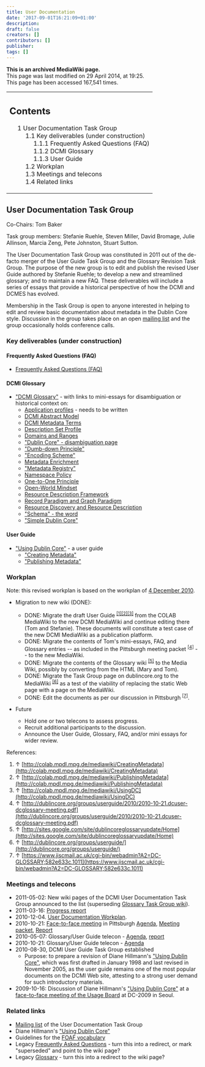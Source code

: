 ```yaml
---
title: User Documentation
date: '2017-09-01T16:21:09+01:00'
description: 
draft: false
creators: []
contributors: []
publisher: 
tags: []
---
```


 **This is an archived MediaWiki page.**  
This page was last modified on 29 April 2014, at 19:25.  
This page has been accessed 167,541 times.

<table id="toc" class="toc">
  <tr>
    <td>
      <div id="toctitle">
        <h2>Contents</h2>
      </div>
      <ul>
        <li class="toclevel-1 tocsection-1">
          <a href="#User_Documentation_Task_Group"><span class="tocnumber">1</span> <span class="toctext">User Documentation Task Group</span></a>
          <ul>
            <li class="toclevel-2 tocsection-2">
              <a href="#Key_deliverables_.28under_construction.29"><span class="tocnumber">1.1</span> <span class="toctext">Key deliverables (under construction)</span></a>
              <ul>
                <li class="toclevel-3 tocsection-3"><a href="#Frequently_Asked_Questions_.28FAQ.29"><span class="tocnumber">1.1.1</span> <span class="toctext">Frequently Asked Questions (FAQ)</span></a></li>
                <li class="toclevel-3 tocsection-4"><a href="#DCMI_Glossary"><span class="tocnumber">1.1.2</span> <span class="toctext">DCMI Glossary</span></a></li>
                <li class="toclevel-3 tocsection-5"><a href="#User_Guide"><span class="tocnumber">1.1.3</span> <span class="toctext">User Guide</span></a></li>
              </ul>
            </li>
            <li class="toclevel-2 tocsection-6"><a href="#Workplan"><span class="tocnumber">1.2</span> <span class="toctext">Workplan</span></a></li>
            <li class="toclevel-2 tocsection-7"><a href="#Meetings_and_telecons"><span class="tocnumber">1.3</span> <span class="toctext">Meetings and telecons</span></a></li>
            <li class="toclevel-2 tocsection-8"><a href="#Related_links"><span class="tocnumber">1.4</span> <span class="toctext">Related links</span></a></li>
          </ul>
        </li>
      </ul>
    </td>
  </tr>
</table>

## User Documentation Task Group 

Co-Chairs: Tom Baker

Task group members: Stefanie Ruehle, Steven Miller, David Bromage, Julie Allinson, Marcia Zeng, Pete Johnston, Stuart Sutton.

The User Documentation Task Group was constituted in 2011 out of the de-facto merger of the User Guide Task Group and the Glossary Revision Task Group. The purpose of the new group is to edit and publish the revised User Guide authored by Stefanie Ruehle; to develop a new and streamlined glossary; and to maintain a new FAQ. These deliverables will include a series of essays that provide a historical perspective of how the DCMI and DCMES has evolved.

Membership in the Task Group is open to anyone interested in helping to edit and review basic documentation about metadata in the Dublin Core style. Discussion in the group takes place on an open [mailing list](http://www.jiscmail.ac.uk/lists/dc-glossary.html) and the group occasionally holds conference calls.

### Key deliverables (under construction) 

#### Frequently Asked Questions (FAQ) 

- [Frequently Asked Questions (FAQ)](/mediawiki_wiki/FAQ)

#### DCMI Glossary 

- ["DCMI Glossary"](/mediawiki_wiki/Glossary) - with links to mini-essays for disambiguation or historical context on:
  - [Application profiles](/mediawiki_wiki/Glossary/Application_Profile) - needs to be written
  - [DCMI Abstract Model](/mediawiki_wiki/Glossary/DCMI_Abstract_Model)
  - [DCMI Metadata Terms](/mediawiki_wiki/Glossary/DCMI_Metadata_Terms)
  - [Description Set Profile](/mediawiki_wiki/Glossary/Description_Set_Profile)
  - [Domains and Ranges](/mediawiki_wiki/Glossary/Domains_and_Ranges)
  - ["Dublin Core" - disambiguation page](/mediawiki_wiki/Glossary/Dublin_Core)
  - ["Dumb-down Principle"](/mediawiki_wiki/Glossary/Dumb-Down_Principle)
  - ["Encoding Scheme"](/mediawiki_wiki/Glossary/Encoding_Scheme)
  - [Metadata Enrichment](/mediawiki_wiki/Glossary/Metadata_Enrichment)
  - ["Metadata Registry"](/mediawiki_wiki/Glossary/Metadata_Registry)
  - [Namespace Policy](/mediawiki_wiki/Glossary/Namespace_Policy)
  - [One-to-One Principle](/mediawiki_wiki/Glossary/One-to-One_Principle)
  - [Open-World Mindset](/index.php?title=Glossary/Open-World_Mindset&action=edit&redlink=1 "Glossary/Open-World Mindset (page does not exist)")
  - [Resource Description Framework](/mediawiki_wiki/Glossary/RDF)
  - [Record Paradigm and Graph Paradigm](/mediawiki_wiki/Glossary/Record_Paradigm_and_Graph_Paradigm)
  - [Resource Discovery and Resource Description](/mediawiki_wiki/Glossary/Resource_Discovery)
  - ["Schema" - the word](/mediawiki_wiki/Glossary/Schema)
  - ["Simple Dublin Core"](/mediawiki_wiki/Glossary/Simple_Dublin_Core)

#### User Guide 

- ["Using Dublin Core"](/mediawiki_wiki/User_Guide) - a user guide
  - ["Creating Metadata"](/mediawiki_wiki/User_Guide/Creating_Metadata)
  - ["Publishing Metadata"](/mediawiki_wiki/User_Guide/Publishing_Metadata)

### Workplan 

Note: this revised workplan is based on the workplan of [4 December 2010](/mediawiki_wiki/User_Documentation/Workplan_20101204).

- Migration to new wiki (DONE):
  - DONE: Migrate the draft User Guide <sup id="cite_ref-0" class="reference"><a href="#cite_note-0">[1]</a></sup><sup id="cite_ref-1" class="reference"><a href="#cite_note-1">[2]</a></sup><sup id="cite_ref-2" class="reference"><a href="#cite_note-2">[3]</a></sup> from the COLAB MediaWiki to the new DCMI MediaWiki and continue editing there (Tom and Stefanie). These documents will constitute a test case of the new DCMI MediaWiki as a publication platform.
  - DONE: Migrate the contents of Tom's mini-essays, FAQ, and Glossary entries -- as included in the Pittsburgh meeting packet <sup id="cite_ref-3" class="reference"><a href="#cite_note-3">[4]</a></sup> -- to the new MediaWiki.
  - DONE: Migrate the contents of the Glossary wiki <sup id="cite_ref-4" class="reference"><a href="#cite_note-4">[5]</a></sup> to the Media Wiki, possibly by converting from the HTML (Mary and Tom). 
  - DONE: Migrate the Task Group page on dublincore.org to the MediaWiki <sup id="cite_ref-5" class="reference"><a href="#cite_note-5">[6]</a></sup> as a test of the viability of replacing the static Web page with a page on the MediaWiki.
  - DONE: Edit the documents as per our discussion in Pittsburgh <sup id="cite_ref-6" class="reference"><a href="#cite_note-6">[7]</a></sup>.

- Future
  - Hold one or two telecons to assess progress.
  - Recruit additional participants to the discussion.
  - Announce the User Guide, Glossary, FAQ, and/or mini essays for wider review.

References:

1. ↑ [http://colab.mpdl.mpg.de/mediawiki/CreatingMetadata](http://colab.mpdl.mpg.de/mediawiki/CreatingMetadata)
2. ↑ [http://colab.mpdl.mpg.de/mediawiki/PublishingMetadata](http://colab.mpdl.mpg.de/mediawiki/PublishingMetadata)
3. ↑ [http://colab.mpdl.mpg.de/mediawiki/UsingDC](http://colab.mpdl.mpg.de/mediawiki/UsingDC)
4. ↑ [http://dublincore.org/groups/userguide/2010/2010-10-21.dcuser-dcglossary-meeting.pdf](http://dublincore.org/groups/userguide/2010/2010-10-21.dcuser-dcglossary-meeting.pdf)
5. ↑ [http://sites.google.com/site/dublincoreglossaryupdate/Home](http://sites.google.com/site/dublincoreglossaryupdate/Home)
6. ↑ [http://dublincore.org/groups/userguide/](http://dublincore.org/groups/userguide/)
7. ↑ [https://www.jiscmail.ac.uk/cgi-bin/webadmin?A2=DC-GLOSSARY;582e633c.1011](https://www.jiscmail.ac.uk/cgi-bin/webadmin?A2=DC-GLOSSARY;582e633c.1011)

### Meetings and telecons 

- 2011-05-02: New wiki pages of the DCMI User Documentation Task Group announced to the list (superseding [Glossary Task Group wiki](http://sites.google.com/site/dublincoreglossaryupdate/Home)).
- 2011-03-16: [Progress report](/mediawiki_wiki/User_Documentation/Progress_Report_20110316)
- 2010-12-04. [User Documentation Workplan](/mediawiki_wiki/User_Documentation/Workplan_20101204).
- 2010-10-21: [Face-to-face meeting](/mediawiki_wiki/User_Documentation/Meeting_20101021 "User Documentation/Meeting 20101021") in Pittsburgh [Agenda](http://dublincore.org/groups/userguide/2010/2010-10-21.dcglossary-dcuser-agenda.html), [Meeting packet](/mediawiki_wiki/files/Meeting_Packet_20101021.pdf), [Report](http://dublincore.org/groups/userguide/2010/2010-10-21.dcglossary-meeting-report.html)
- 2010-05-07: Glossary/User Guide telecon - [Agenda](http://dublincore.org/groups/userguide/2010/2010-05-07.dcglossary-telecon-agenda.html), [report](http://dublincore.org/groups/userguide/2010/2010-05-07.dcglossary-telecon-report.html)
- 2010-10-21: Glossary/User Guide telecon - [Agenda](http://dublincore.org/groups/userguide/2010/2010-09-28.dcglossary-telecon-agenda.html)
- 2010-08-30, DCMI User Guide Task Group established 
  - Purpose: to prepare a revision of Diane Hillmann's ["Using Dublin Core"](http://dublincore.org/documents/usageguide/), which was first drafted in January 1998 and last revised in November 2005, as the user guide remains one of the most popular documents on the DCMI Web site, attesting to a strong user demand for such introductory materials.
- 2009-10-16: Discussion of Diane Hillmann's ["Using Dublin Core"](http://dublincore.org/documents/usageguide/) at a [face-to-face meeting of the Usage Board](http://dublincore.org/usage/minutes/2009/2009-10-16.dcub-meeting-seoul-minutes.html) at DC-2009 in Seoul.

### Related links 

- [Mailing list](http://www.jiscmail.ac.uk/lists/dc-glossary.html) of the User Documentation Task Group
- Diane Hillmann's ["Using Dublin Core"](http://dublincore.org/documents/usageguide/)
- Guidelines for the [FOAF vocabulary](http://xmlns.com/foaf/spec/#term_currentProject)
- Legacy [Frequently Asked Questions](http://dublincore.org/resources/faq) - turn this into a redirect, or mark "superseded" and point to the wiki page?
- Legacy [Glossary](http://dublincore.org/documents/usageguide/glossary.shtml) - turn this into a redirect to the wiki page?

